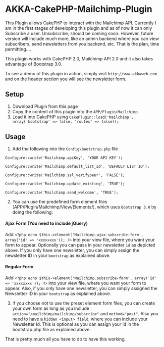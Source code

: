 AKKA-CakePHP-Mailchimp-Plugin
=============================

This Plugin allows CakePHP to interact with the Mailchimp API. Currently I am in the first stages of developing this plugin and as of now it can only Subscribe a user. Unsubscribe, should be coming soon. However, future version will include much more, like an admin backend where you can view subscribers, send newsletters from you backend, etc. That is the plan, time permitting....

This plugin works with CakePHP 2.0, Mailchimp API 2.0 and it also takes advantage of Bootstrap 3.0.

To see a demo of this plugin in action, simply visit `http://www.akkaweb.com` and on the header section you will see the newsletter form.

## Setup

1. Download Plugin from this page
2. Copy the content of this plugin into the `APP/Plugin/Mailchimp`
3. Load it into CakePHP using `CakePlugin::load('Mailchimp', array('bootstrap' => false, 'routes' => false));`

## Usage
1. Add the following into the `Config\bootstrap.php` file

  `Configure::write('Mailchimp.apiKey', 'YOUR API KEY');`
  
  `Configure::write('Mailchimp.default_list_id', 'DEFAULT LIST ID');`
  
  `Configure::write('Mailchimp.ssl_verifypeer', 'FALSE');`
  
  `Configure::write('Mailchimp.update_existing', 'TRUE');`
  
  `Configure::write('Mailchimp.send_welcome', 'TRUE');`
  
2. You can use the predefined form element files (APP/Plugin/Mailchimp/View/Elements/), which uses `Bootstrap 3.0` by doing the following:

  #### Ajax Form (You need to include jQuery)
  Add `<?php echo $this->element('Mailchimp.ajax-subscribe-form', array('id' => 'xxxxxxxx')); ?>` into your view file, where you want your form to appear. Optionally you can pass in your newsletter `id` as depicted above. If you only have one newsletter, you can simply assign the newsletter ID in your `bootstrap` as explained above. 
  
  #### Regular Form
  Add `<?php echo $this->element('Mailchimp.subscribe-form', array('id' => 'xxxxxxxx')); ?>` into your view file, where you want your form to appear. Also, if you only have one newsletter, you can simply assigned the Newsletter ID in your `bootstrap` as explained above. 

3. If you choose not to use the preset element form files, you can create your own form as long as you include `action="/mailchimp/mailchimp/subscribe"` and `method="post"`. Also you need to have a `hidden <input> field`, where you can include your Newsletter Id. This is optional as you can assign your Id in the bootstrap.php file as explained above.

That is pretty much all you have to do to have this working. 

